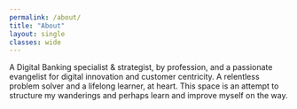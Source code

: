 ```yaml
---
permalink: /about/
title: "About"
layout: single
classes: wide
---
```


A Digital Banking specialist & strategist, by profession, and a passionate evangelist for digital innovation and customer centricity.
A relentless problem solver and a lifelong learner, at heart.
This space is an attempt to structure my wanderings and perhaps learn and improve myself on the way.

